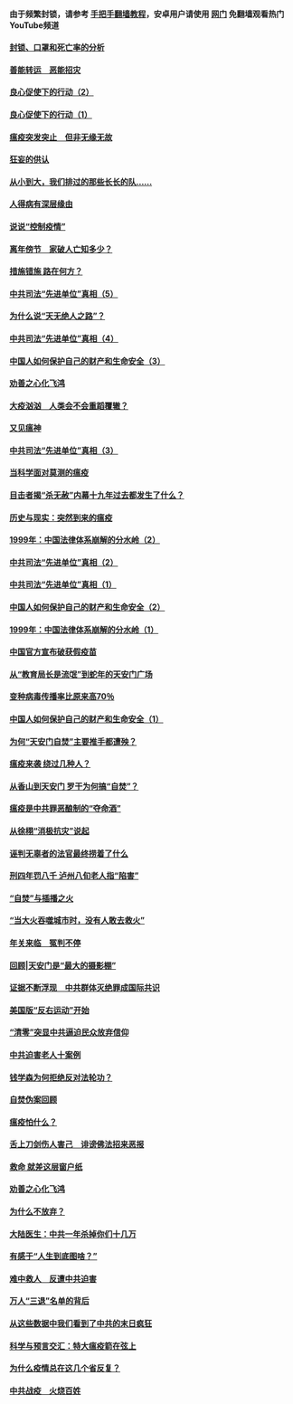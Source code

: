 #### 由于频繁封锁，请参考 [手把手翻墙教程](https://github.com/gfw-breaker/guides/wiki/)，安卓用户请使用 [网门](https://github.com/gfw-breaker/nogfw/blob/master/dl.md?t=03030600) 免翻墙观看热门YouTube频道 

#### [封锁、口罩和死亡率的分析](../pages/19/421495.md?t=03030600) 

#### [善能转运　恶能招灾](../pages/19/421334.md?t=03030600) 

#### [良心促使下的行动（2）](../pages/19/421361.md?t=03030600) 

#### [良心促使下的行动（1）](../pages/19/421302.md?t=03030600) 

#### [瘟疫突发突止　但非无缘无故](../pages/19/421281.md?t=03030600) 

#### [狂妄的供认](../pages/19/421199.md?t=03030600) 

#### [从小到大，我们排过的那些长长的队……](../pages/19/421243.md?t=03030600) 

#### [人得病有深层缘由](../pages/19/420864.md?t=03030600) 

#### [说说“控制疫情”](../pages/19/420831.md?t=03030600) 

#### [离年傍节　家破人亡知多少？](../pages/19/420563.md?t=03030600) 

#### [措施错施  路在何方？](../pages/19/420076.md?t=03030600) 

#### [中共司法“先进单位”真相（5）](../pages/19/419453.md?t=03030600) 

#### [为什么说“天无绝人之路”？](../pages/19/419618.md?t=03030600) 

#### [中共司法“先进单位”真相（4）](../pages/19/419452.md?t=03030600) 

#### [中国人如何保护自己的财产和生命安全（3）](../pages/19/419405.md?t=03030600) 

#### [劝善之心化飞鸿](../pages/19/418758.md?t=03030600) 

#### [大疫汹汹　人类会不会重蹈覆辙？](../pages/19/419691.md?t=03030600) 

#### [又见瘟神](../pages/19/419225.md?t=03030600) 

#### [中共司法“先进单位”真相（3）](../pages/19/419451.md?t=03030600) 

#### [当科学面对莫测的瘟疫](../pages/19/419625.md?t=03030600) 

#### [目击者揭“杀无赦”内幕十九年过去都发生了什么？](../pages/19/419617.md?t=03030600) 

#### [历史与现实：突然到来的瘟疫](../pages/19/419619.md?t=03030600) 

#### [1999年：中国法律体系崩解的分水岭（2）](../pages/19/419455.md?t=03030600) 

#### [中共司法“先进单位”真相（2）](../pages/19/419450.md?t=03030600) 

#### [中共司法“先进单位”真相（1）](../pages/19/419449.md?t=03030600) 

#### [中国人如何保护自己的财产和生命安全（2）](../pages/19/419404.md?t=03030600) 

#### [1999年：中国法律体系崩解的分水岭（1）](../pages/19/419454.md?t=03030600) 

#### [中国官方宣布破获假疫苗](../pages/19/419504.md?t=03030600) 

#### [从“教育局长是流氓”到蛇年的天安门广场](../pages/19/419470.md?t=03030600) 

#### [变种病毒传播率比原来高70％](../pages/19/419456.md?t=03030600) 

#### [中国人如何保护自己的财产和生命安全（1）](../pages/19/419403.md?t=03030600) 

#### [为何“天安门自焚”主要推手都遭殃？](../pages/19/419348.md?t=03030600) 

#### [瘟疫来袭 绕过几种人？](../pages/19/419349.md?t=03030600) 

#### [从香山到天安门 罗干为何搞“自焚”？](../pages/19/419270.md?t=03030600) 

#### [瘟疫是中共罪恶酿制的“夺命酒”](../pages/19/419223.md?t=03030600) 

#### [从徐栩“消极抗灾”说起](../pages/19/419224.md?t=03030600) 

#### [诬判无辜者的法官最终捞着了什么](../pages/19/419268.md?t=03030600) 

#### [刑四年罚八千 泸州八旬老人指“陷害”](../pages/19/419232.md?t=03030600) 

#### [“自焚”与插播之火](../pages/19/419226.md?t=03030600) 

#### [“当大火吞噬城市时，没有人敢去救火”](../pages/19/419077.md?t=03030600) 

#### [年关来临　冤判不停](../pages/19/419093.md?t=03030600) 

#### [回顾|天安门是“最大的摄影棚”](../pages/19/380866.md?t=03030600) 

#### [证据不断浮现　中共群体灭绝罪成国际共识](../pages/19/419031.md?t=03030600) 

#### [美国版“反右运动”开始](../pages/19/419030.md?t=03030600) 

#### [“清零”突显中共逼迫民众放弃信仰](../pages/19/418995.md?t=03030600) 

#### [中共迫害老人十案例](../pages/19/418831.md?t=03030600) 

#### [钱学森为何拒绝反对法轮功？](../pages/19/418905.md?t=03030600) 

#### [自焚伪案回顾](../pages/19/418799.md?t=03030600) 

#### [瘟疫怕什么？](../pages/19/418800.md?t=03030600) 

#### [舌上刀剑伤人害己　诽谤佛法招来恶报](../pages/19/418731.md?t=03030600) 

#### [救命 就差这层窗户纸](../pages/19/418706.md?t=03030600) 

#### [劝善之心化飞鸿](../pages/19/416766.md?t=03030600) 

#### [为什么不放弃？](../pages/19/418691.md?t=03030600) 

#### [大陆医生：中共一年杀掉你们十几万](../pages/19/418670.md?t=03030600) 

#### [有感于“人生到底图啥？”](../pages/19/418624.md?t=03030600) 

#### [难中救人　反遭中共迫害](../pages/19/418414.md?t=03030600) 

#### [万人“三退”名单的背后](../pages/19/418505.md?t=03030600) 

#### [从这些数据中我们看到了中共的末日疯狂](../pages/19/418420.md?t=03030600) 

#### [科学与预言交汇：特大瘟疫箭在弦上](../pages/19/418266.md?t=03030600) 

#### [为什么疫情总在这几个省反复？](../pages/19/418219.md?t=03030600) 

#### [中共战疫　火烧百姓](../pages/19/418220.md?t=03030600) 

